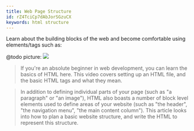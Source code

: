 ```yaml
---
title: Web Page Structure
id: rZ4TciCp7dAbJorSGzuCX
keywords: html structure
---
```


Learn about the building blocks of the web and become comfortable using elements/tags such as:

@todo picture:
![](https://www.internetingishard.com/html-and-css/basic-web-pages/basic-web-pages-f786d5.png)

<link-bookmark href="https://www.youtube.com/watch?v=PlxWf493en4" title="HTML Tutorial - How to Make a Super Simple Website">

> If you're an absolute beginner in web development, you can learn the basics of HTML here. This video covers setting up an HTML file, and the basic HTML tags and what they mean.

</link-bookmark>

<link-bookmark href="https://developer.mozilla.org/en-US/docs/Learn/HTML/Introduction_to_HTML/Document_and_website_structure" title="Document and website structure">

> In addition to defining individual parts of your page (such as "a paragraph" or "an image"), HTML also boasts a number of block level elements used to define areas of your website (such as "the header", "the navigation menu", "the main content column"). This article looks into how to plan a basic website structure, and write the HTML to represent this structure.

</link-bookmark>
